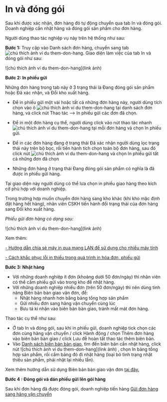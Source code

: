 # In và đóng gói
Sau khi được xác nhận, đơn hàng đó tự động chuyển qua tab In và đóng gói. Doanh nghiệp cần nhặt hàng và đóng gói sản phẩm cho đơn hàng.

Người dùng thao tác nghiệp vụ này trên hệ thống như sau:

**Bước 1:** Truy cập vào Danh sách đơn hàng, chuyển sang tab ![chú thích ảnh ví du them-don-hang](https://raw.githubusercontent.com/nhanhapi/manual/master/docs/don-hang/img/in-dong-goi-1.png). Giao diện làm việc của tab In và đóng gói như sau:

![chú thích ảnh ví du them-don-hang](link ảnh)

**Bước 2: In phiếu gửi**

Những đơn hàng trong tab này ở 3 trạng thái là Đang đóng gói sản phẩm hoặc Đã xác nhận, và Đổi kho xuất hàng.

- Để in phiếu gửi một vài hoặc tất cả những đơn hàng này, người dùng tích chọn vào ô ![chú thích ảnh ví du them-don-hang](https://raw.githubusercontent.com/nhanhapi/manual/master/docs/don-hang/img/in-dong-goi-2.png) tại danh sách đơn hàng, và click nút Thao tác --> In phiếu gửi các đơn đã chọn.
- Để in một đơn hàng cụ thể, người dùng click vào nút thao tác nhanh ![chú thích ảnh ví du them-don-hang](https://raw.githubusercontent.com/nhanhapi/manual/master/docs/don-hang/img/in-dong-goi-3.png) tại mỗi đơn hàng và chọn In phiếu gửi.
- Để in các đơn hàng đang ở trạng thái Đã xác nhận người dùng lọc trạng thái này trên bộ bọc, rồi tiến hành tích chọn toàn bộ đơn hàng, sau đó click nút ![chú thích ảnh ví du them-don-hang](https://raw.githubusercontent.com/nhanhapi/manual/master/docs/img/thao-tac.jpg) và chọn In phiếu gửi tất cả những đơn đã chọn

- Những đơn hàng ở trạng thái Đang đóng gói sản phẩm có nghĩa là đã được in phiếu gửi hàng.

Tại giao diện này người dùng có thể lưa chọn in phiếu giao hàng theo kích cỡ phù hợp với doanh nghiệp.

Trong trường hợp muốn chuyển đơn hàng sang kho khác (khi kho mặc định đặt hàng hết hàng), nhân viên CSKH tiến hành đổi trạng thái của đơn hàng sang Đổi kho xuất hàng.

*Phiếu gửi đơn hàng có dạng sau:*

![chú thích ảnh ví du them-don-hang](link ảnh)

Xem thêm:

[- Hướng dẫn chia sẻ máy in qua mạng LAN để sử dụng cho nhiều máy tính](link)

[- Cách khắc phục lỗi in thiếu trong quá trình in hóa đơn, phiếu gửi](link)

**Bước 3: Nhặt hàng**
- Với những doanh nghiệp ít đơn (khoảng dưới 50 đơn/ngày) thì nhân viên có thể cầm phiếu gửi vào trong kho để nhặt hàng.
- Với những doanh nghiệp nhiều đơn (trên 50 đơn/ngày) thì nên dùng tính năng Biên bản bàn giao vận đơn, để:
  - Nhặt hàng nhanh hơn bằng bảng tổng hợp sản phẩm
  - Gửi nhiều đơn sang hãng vận chuyển cùng lúc
  - Bưu tá kí nhận vào biên bản bàn giao, tránh mất mát đơn hàng.

Thao tác cụ thể như sau:

- Ở tab In và đóng gói, sau khi in phiếu gửi, doanh nghiệp tick chọn các đơn cùng hãng vận chuyển / click Hành động / chọn Thêm đơn hàng vào biên bản bàn giao / click Lưu đễ hoàn tất thao tác thêm biên bản.
- Vào 
[Danh sách biên bản bàn giao](link), tìm đến biên bản cần nhặt hàng, click nút ![chú thích ảnh ví du them-don-hang](link ảnh) , chọn In bảng tổng hợp sản phẩm, rồi cầm bảng đó đi nhặt hàng (loại bỏ tình trạng nhặt thiếu sản phẩm, phải nhặt lại nhiều lần).

Xem thêm hướng dẫn sử dụng Biên bản bàn giao vận đơn [tại đây.](link)

**Bước 4 : Đóng gói và dán phiếu gửi lên gói hàng**

Sau khi đơn hàng đã được đóng gói, doanh nghiệp tiến hàng  [Gửi đơn hàng sang hãng vận chuyển](link)
